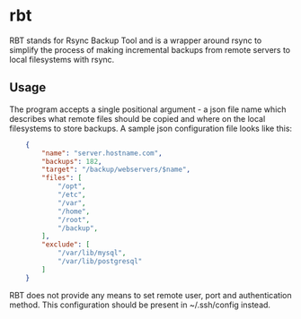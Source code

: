 # rbt

RBT stands for Rsync Backup Tool and is a wrapper around rsync to simplify the process of making incremental backups from remote servers to local filesystems with rsync.

Usage
--

The program accepts a single positional argument - a json file name which describes what remote files should be copied and where on the local filesystems to store backups.
A sample json configuration file looks like this:

```json
	{
	    "name": "server.hostname.com",
	    "backups": 182,
	    "target": "/backup/webservers/$name",
	    "files": [
	        "/opt",
	        "/etc",
	        "/var",
	        "/home",
	        "/root",
	        "/backup",
	    ],
	    "exclude": [
	        "/var/lib/mysql",
	        "/var/lib/postgresql"
	    ]
	}
```

RBT does not provide any means to set remote user, port and authentication method. This configuration should be present in ~/.ssh/config instead.
